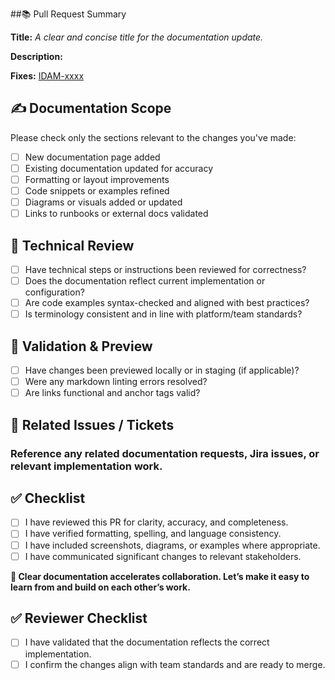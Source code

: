 ##📚 Pull Request Summary

**Title:** 
_A clear and concise title for the documentation update._

**Description:** 
<!-- Provide a brief summary of the documentation changes. Example: "Update runbook for Azure Key Vault rotation process" or "Add troubleshooting guide for expired service principal credentials" -->

**Fixes:** [IDAM-xxxx](https://dsdmoj.atlassian.net/browse/IDAM-xxxx)

## ✍️ Documentation Scope

Please check only the sections relevant to the changes you've made:
- [ ] New documentation page added
- [ ] Existing documentation updated for accuracy
- [ ] Formatting or layout improvements
- [ ] Code snippets or examples refined
- [ ] Diagrams or visuals added or updated
- [ ] Links to runbooks or external docs validated

## 📄 Technical Review

- [ ] Have technical steps or instructions been reviewed for correctness?
- [ ] Does the documentation reflect current implementation or configuration?
- [ ] Are code examples syntax-checked and aligned with best practices?
- [ ] Is terminology consistent and in line with platform/team standards?

## 🧪 Validation & Preview

- [ ] Have changes been previewed locally or in staging (if applicable)?
- [ ] Were any markdown linting errors resolved?
- [ ] Are links functional and anchor tags valid?

## 📎 Related Issues / Tickets

### Reference any related documentation requests, Jira issues, or relevant implementation work.

## ✅ Checklist

- [ ] I have reviewed this PR for clarity, accuracy, and completeness.
- [ ] I have verified formatting, spelling, and language consistency.
- [ ] I have included screenshots, diagrams, or examples where appropriate.
- [ ] I have communicated significant changes to relevant stakeholders.

**📢 Clear documentation accelerates collaboration. Let’s make it easy to learn from and build on each other’s work.**

## ✅ Reviewer Checklist

- [ ] I have validated that the documentation reflects the correct implementation.
- [ ] I confirm the changes align with team standards and are ready to merge.
